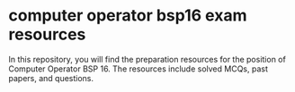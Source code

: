 # computer operator bsp16 exam resources
 In this repository, you will find the preparation resources for the position of Computer Operator BSP 16. The resources include solved MCQs, past papers, and questions. 
